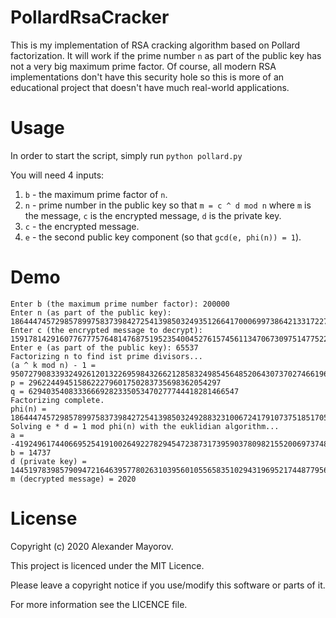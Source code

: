 # PollardRsaCracker
This is my implementation of RSA cracking algorithm based on Pollard factorization. It will work if the prime number `n` as part of the public key has not a very big maximum prime factor. Of course, all modern RSA implementations don't have this security hole so this is more of an educational project that doesn't have much real-world applications.

# Usage
In order to start the script, simply run `python pollard.py`

You will need 4 inputs:
1. `b` - the maximum prime factor of `n`.
2. `n` - prime number in the public key so that `m = c ^ d mod n` where `m` is the message, `c` is the encrypted message, `d` is the private key.
3. `c` - the encrypted message.
4. `e` - the second public key component (so that `gcd(e, phi(n)) = 1`).

# Demo
```
Enter b (the maximum prime number factor): 200000
Enter n (as part of the public key): 186444745729857899758373984272541398503249351266417000699738642133172271283265124803102459
Enter c (the encrypted message to decrypt): 159178142916077677757648147687519523540045276157456113470673097514775229976995968698190914
Enter e (as part of the public key): 65537
Factorizing n to find ist prime divisors...
(a ^ k mod n) - 1 = 95072790833932492612013226959843266212858324985456485206430737027466196168851937286400160
p = 2962244945158622279601750283735698362054297
q = 62940354083336669282335053470277744418281466547
Factorizing complete.
phi(n) = 186444745729857899758373984272541398503249288323100672417910737518517050721785008159581616
Solving e * d = 1 mod phi(n) with the euklidian algorithm...
a = -41924961744066952541910026492278294547238731739590378098215520069737488388039514552813743
b = 14737
d (private key) = 144519783985790947216463957780263103956010556583510294319695217448779562333745493606767873
m (decrypted message) = 2020
```

# License
Copyright (c) 2020 Alexander Mayorov.

This project is licenced under the MIT Licence.

Please leave a copyright notice if you use/modify this software or parts of it.

For more information see the LICENCE file.
